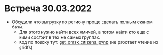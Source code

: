 # Встреча 30.03.2022
* Обсудили что выгрузку по региону проще сделать полным сканом базы.
    * Для этого нужно найти всех омичей, а потом найти кто еще с ними состоит в тех же самых группах.
    * Код по поиску тут: [get_omsk_citizens.ipynb](http://192.168.135.65:8888/notebooks/prj_inflation_prediction/get_omsk_citizens.ipynb) (не работает чтение из gridfs)
